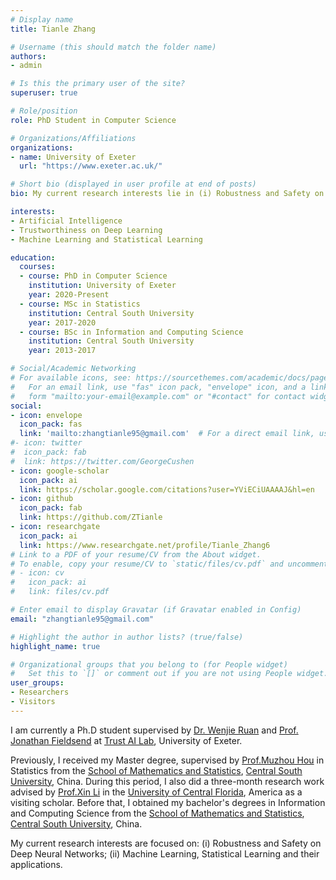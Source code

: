 ```yaml
---
# Display name
title: Tianle Zhang

# Username (this should match the folder name)
authors:
- admin

# Is this the primary user of the site?
superuser: true

# Role/position
role: PhD Student in Computer Science

# Organizations/Affiliations
organizations:
- name: University of Exeter
  url: "https://www.exeter.ac.uk/"

# Short bio (displayed in user profile at end of posts)
bio: My current research interests lie in (i) Robustness and Safety on Deep Neural Networks; (ii) Machine Learning and Statistical Learning.

interests:
- Artificial Intelligence
- Trustworthiness on Deep Learning
- Machine Learning and Statistical Learning

education:
  courses:
  - course: PhD in Computer Science
    institution: University of Exeter
    year: 2020-Present
  - course: MSc in Statistics
    institution: Central South University
    year: 2017-2020
  - course: BSc in Information and Computing Science
    institution: Central South University
    year: 2013-2017

# Social/Academic Networking
# For available icons, see: https://sourcethemes.com/academic/docs/page-builder/#icons
#   For an email link, use "fas" icon pack, "envelope" icon, and a link in the
#   form "mailto:your-email@example.com" or "#contact" for contact widget.
social:
- icon: envelope
  icon_pack: fas
  link: 'mailto:zhangtianle95@gmail.com'  # For a direct email link, use "mailto:test@example.org".
#- icon: twitter
#  icon_pack: fab
#  link: https://twitter.com/GeorgeCushen
- icon: google-scholar
  icon_pack: ai
  link: https://scholar.google.com/citations?user=YViECiUAAAAJ&hl=en
- icon: github
  icon_pack: fab
  link: https://github.com/ZTianle
- icon: researchgate
  icon_pack: ai
  link: https://www.researchgate.net/profile/Tianle_Zhang6
# Link to a PDF of your resume/CV from the About widget.
# To enable, copy your resume/CV to `static/files/cv.pdf` and uncomment the lines below.
# - icon: cv
#   icon_pack: ai
#   link: files/cv.pdf

# Enter email to display Gravatar (if Gravatar enabled in Config)
email: "zhangtianle95@gmail.com"

# Highlight the author in author lists? (true/false)
highlight_name: true

# Organizational groups that you belong to (for People widget)
#   Set this to `[]` or comment out if you are not using People widget.
user_groups:
- Researchers
- Visitors
---
```


I am currently a Ph.D student supervised by <a href="http://wenjieruan.com/">Dr. Wenjie Ruan</a>  and <a href="http://emps.exeter.ac.uk/computer-science/staff/jefields">Prof. Jonathan Fieldsend</a> at <a href="https://lab.wuhanstudio.cn/"> Trust AI Lab</a>, University of Exeter. 

Previously, I received my Master degree, supervised by <a href="https://faculty.csu.edu.cn/houmuzhou/en/index.htm">Prof.Muzhou Hou</a> in Statistics from the <a href="https://math.csu.edu.cn/"> School of Mathematics and Statistics</a>, <a href="http://en.csu.edu.cn/">Central South University</a>, China. During this period, I also did a three-month research work advised by <a href="https://sciences.ucf.edu/math/xli/">Prof.Xin Li</a> in the <a href="ucf.edu"> University of Central Florida</a>, America as a visiting scholar. Before that, I obtained my bachelor's degrees in Information and Computing Science from the <a href="https://math.csu.edu.cn/"> School of Mathematics and Statistics</a>, <a href="http://en.csu.edu.cn/">Central South University</a>, China.

My current research interests are focused on: (i) Robustness and Safety on Deep Neural Networks; (ii) Machine Learning, Statistical Learning and their applications.
